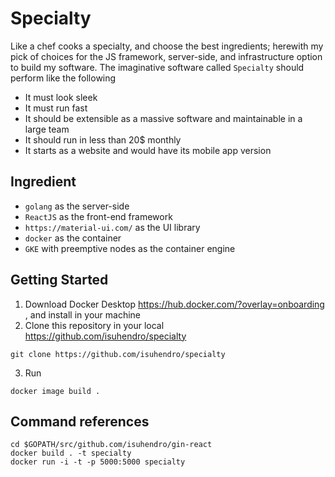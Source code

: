 # Specialty

Like a chef cooks a specialty, and choose the best ingredients; herewith my pick of choices for the JS framework, server-side, and infrastructure option to build my software.
The imaginative software called `Specialty` should perform like the following

- It must look sleek
- It must run fast
- It should be extensible as a massive software and maintainable in a large team
- It should run in less than 20\$ monthly
- It starts as a website and would have its mobile app version

## Ingredient

- `golang` as the server-side
- `ReactJS` as the front-end framework
- `https://material-ui.com/` as the UI library
- `docker` as the container
- `GKE` with preemptive nodes as the container engine

## Getting Started
1. Download Docker Desktop https://hub.docker.com/?overlay=onboarding , and install in your machine
2. Clone this repository in your local https://github.com/isuhendro/specialty
```
git clone https://github.com/isuhendro/specialty
```
3. Run
```
docker image build .
```

## Command references

```
cd $GOPATH/src/github.com/isuhendro/gin-react
docker build . -t specialty
docker run -i -t -p 5000:5000 specialty
```
